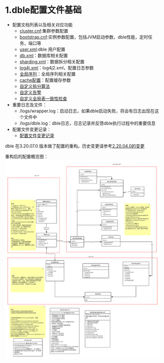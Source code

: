# 1.dble配置文件基础   
+ 配置文档列表以及相关对应功能
    - [cluster.cnf](1.01_cluster.cnf.md):集群参数配置
    - [bootstrap.cnf](1.02_bootstrap.cnf.md):实例参数配置，包括JVM启动参数，dble性能，定时任务，端口等 
    - [user.xml](1.03_user.xml.md):dble 用户配置
    - [db.xml](1.04_db.xml.md)：数据库相关配置
    - [sharding.xml](1.05_sharding.xml.md)：数据拆分相关配置
    - [log4j.xml](1.06_log4j2.xml.md)：log4j2.xml，配置日志参数
    - [全局序列](1.07_global_sequence.md)：全局序列相关配置
    - [cache配置](1.08_cache.md)：配置缓存参数
	- [自定义拆分算法](1.09_dble_route_function_spec.md)
	- [自定义告警](1.11_customized_alert.md)
	- [自定义全局表一致性检查](1.12_customized_global_table_check.md)
+ 重要日志及文件：
    - /logs/wrapper.log：启动日志，如果dble启动失败，将会有日志出现在这个文件中
    - /logs/dble.log：dble日志，日志记录并反馈dble执行过程中的重要信息
+ 配置文件变更记录：
	- [配置文件变更记录](1.10_version_change.md)

dble 在3.20.07.0 版本做了配置的重构。历史变更请参考[2.20.04.0的变更](https://github.com/actiontech/dble-docs-cn/blob/2.20.04.1/tag/1.config_file/1.10_version_change.md)
 
重构后的配置概览图：
![配置概览图](pic/3.20.07.0_config.png)